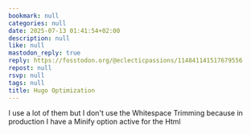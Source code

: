 ```yaml
---
bookmark: null
categories: null
date: 2025-07-13 01:41:54+02:00
description: null
like: null
mastodon_reply: true
reply: https://fosstodon.org/@eclecticpassions/114841141517679556
repost: null
rsvp: null
tags: null
title: Hugo Optimization
---
```


I use a lot of them but I don't use the Whitespace Trimming because in production I have a Minify option active for the Html